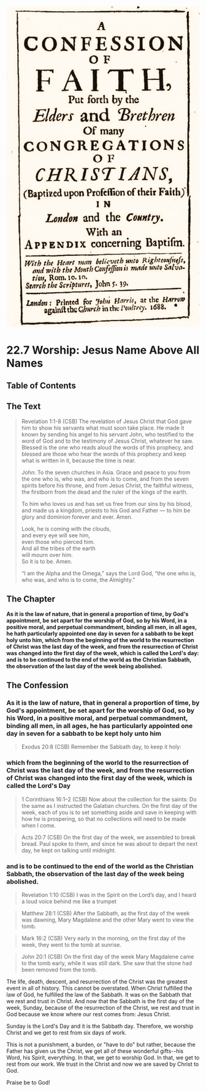 <img class="intro-right" src="art-1689.png">

# 22.7 Worship: Jesus Name Above All Names

## Table of Contents

<!-- toc -->

## The Text

>Revelation 1:1-8 (CSB) The revelation of Jesus Christ that God gave him to show his servants what must soon take place. He made it known by sending his angel to his servant John, who testified to the word of God and to the testimony of Jesus Christ, whatever he saw. Blessed is the one who reads aloud the words of this prophecy, and blessed are those who hear the words of this prophecy and keep what is written in it, because the time is near.  
>  
>John: To the seven churches in Asia. Grace and peace to you from the one who is, who was, and who is to come, and from the seven spirits before his throne, and from Jesus Christ, the faithful witness, the firstborn from the dead and the ruler of the kings of the earth.  
>  
>To him who loves us and has set us free from our sins by his blood, and made us a kingdom, priests to his God and Father — to him be glory and dominion forever and ever. Amen.  
>  
>Look, he is coming with the clouds,  
>and every eye will see him,  
>even those who pierced him.  
>And all the tribes of the earth  
>will mourn over him.  
>So it is to be. Amen.  
>  
>“I am the Alpha and the Omega,” says the Lord God, “the one who is, who was, and who is to come, the Almighty.”

## The Chapter

**As it is the law of nature, that in general a proportion of time, by God's appointment, be set apart for the worship of God, so by his Word, in a positive moral, and perpetual commandment, binding all men, in all ages, he hath particularly appointed one day in seven for a sabbath to be kept holy unto him, which from the beginning of the world to the resurrection of Christ was the last day of the week, and from the resurrection of Christ was changed into the first day of the week, which is called the Lord's day: and is to be continued to the end of the world as the Christian Sabbath, the observation of the last day of the week being abolished.**

## The Confession

### As it is the law of nature, that in general a proportion of time, by God's appointment, be set apart for the worship of God, so by his Word, in a positive moral, and perpetual commandment, binding all men, in all ages, he has particularly appointed one day in seven for a sabbath to be kept holy unto him

>Exodus 20:8 (CSB) Remember the Sabbath day, to keep it holy:

### which from the beginning of the world to the resurrection of Christ was the last day of the week, and from the resurrection of Christ was changed into the first day of the week, which is called the Lord's Day

>1 Corinthians 16:1–2 (CSB) Now about the collection for the saints: Do the same as I instructed the Galatian churches. On the first day of the week, each of you is to set something aside and save in keeping with how he is prospering, so that no collections will need to be made when I come.

>Acts 20:7 (CSB) On the first day of the week, we assembled to break bread. Paul spoke to them, and since he was about to depart the next day, he kept on talking until midnight.

### and is to be continued to the end of the world as the Christian Sabbath, the observation of the last day of the week being abolished.

>Revelation 1:10 (CSB) I was in the Spirit on the Lord’s day, and I heard a loud voice behind me like a trumpet

>Matthew 28:1 (CSB) After the Sabbath, as the first day of the week was dawning, Mary Magdalene and the other Mary went to view the tomb.

>Mark 16:2 (CSB) Very early in the morning, on the first day of the week, they went to the tomb at sunrise.

>John 20:1 (CSB) On the first day of the week Mary Magdalene came to the tomb early, while it was still dark. She saw that the stone had been removed from the tomb.

The life, death, descent, and resurrection of the Christ was the greatest event in all of history. This cannot be overstated. When Christ fulfilled the law of God, he fulfilled the law of the Sabbath. It was on the Sabbath that we rest and trust in Christ. And now that the Sabbath is the first day of the week, Sunday, because of the resurrection of the Christ, we rest and trust in God because we know where our rest comes from: Jesus Christ.

Sunday is the Lord's Day and it is the Sabbath day. Therefore, we worship Christ and we get to rest from six days of work.

This is not a punishment, a burden, or "have to do" but rather, because the Father has given us the Christ, we get all of these wonderful gifts--his Word, his Spirit, everything. In that, we get to worship God. In that, we get to rest from our work. We trust in the Christ and now we are saved by Christ to God.

Praise be to God!
